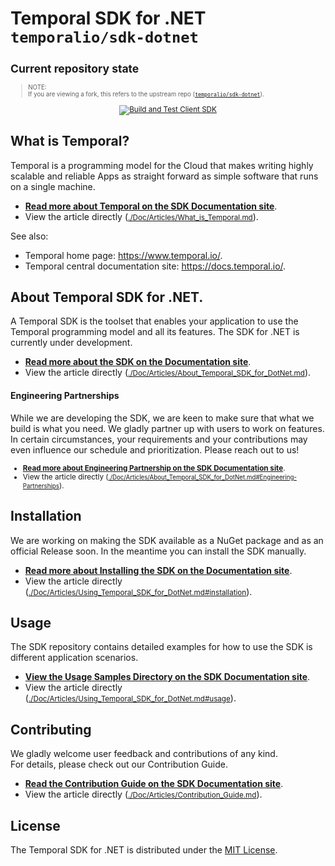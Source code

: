 # Temporal SDK for .NET <br />`temporalio/sdk-dotnet`

<small>

## Current repository state

<small>

> NOTE:  
> If you are viewing a fork, this refers to the upstream repo ([`temporalio/sdk-dotnet`](https://github.com/temporalio/sdk-dotnet/)).

</small>

<div align="center"> 

[![Build and Test Client SDK](https://github.com/temporalio/sdk-dotnet/actions/workflows/build-and-test-client-sdk.yml/badge.svg)](https://github.com/temporalio/sdk-dotnet/actions/workflows/build-and-test-client-sdk.yml)

</div>

</small>

## What is Temporal?

Temporal is a programming model for the Cloud that makes writing highly scalable and reliable Apps as straight forward as simple software that runs on a single machine.

* **[Read more about Temporal on the SDK Documentation site](https://dotnet.temporal.io/Articles/What_is_Temporal.html)**.
* View the article directly (<small>[./Doc/Articles/What_is_Temporal.md](./Doc/Articles/What_is_Temporal.md)</small>).

See also:
* Temporal home page: <https://www.temporal.io/>.
* Temporal central documentation site: <https://docs.temporal.io/>.

## About Temporal SDK for .NET.

A Temporal SDK is the toolset that enables your application to use the Temporal programming model and all its features. 
The SDK for .NET is currently under development.

* **[Read more about the SDK on the Documentation site](https://dotnet.temporal.io/Articles/About_Temporal_SDK_for_DotNet.html)**.
* View the article directly (<small>[./Doc/Articles/About_Temporal_SDK_for_DotNet.md](./Doc/Articles/About_Temporal_SDK_for_DotNet.md)</small>).

#### Engineering Partnerships

While we are developing the SDK, we are keen to make sure that what we build is what you need. We gladly partner up with users to work on features. In certain circumstances, your requirements and your contributions may even influence our schedule and prioritization. Please reach out to us! 
<small>
* **[Read more about Engineering Partnership on the SDK Documentation site](https://dotnet.temporal.io/Articles/About_Temporal_SDK_for_DotNet.html#Engineering-Partnerships)**.
* View the article directly (<small>[./Doc/Articles/About_Temporal_SDK_for_DotNet.md#Engineering-Partnerships](./Doc/Articles/About_Temporal_SDK_for_DotNet.md#Engineering-Partnerships)</small>).
</small>

## Installation

We are working on making the SDK available as a NuGet package and as an official Release soon. In the meantime you can install the SDK manually.

* **[Read more about Installing the SDK on the Documentation site](https://dotnet.temporal.io/Articles/About_Temporal_SDK_for_DotNet.html#installation)**.
* View the article directly (<small>[./Doc/Articles/Using_Temporal_SDK_for_DotNet.md#installation](./Doc/Articles/Using_Temporal_SDK_for_DotNet.md#installation)</small>).

## Usage

The SDK repository contains detailed examples for how to use the SDK is different application scenarios.

* **[View the Usage Samples Directory on the SDK Documentation site](https://dotnet.temporal.io/Articles/Using_Temporal_SDK_for_DotNet.html#usage)**.
* View the article directly (<small>[./Doc/Articles/Using_Temporal_SDK_for_DotNet.md#usage](./Doc/Articles/Using_Temporal_SDK_for_DotNet.md#usage)</small>).

## Contributing

We gladly welcome user feedback and contributions of any kind.  
For details, please check out our Contribution Guide.

* **[Read the Contribution Guide on the SDK Documentation site](https://dotnet.temporal.io/Articles/Contribution_Guide.html)**.
* View the article directly (<small>[./Doc/Articles/Contribution_Guide.md](./Doc/Articles/Contribution_Guide.md)</small>).

## License

The Temporal SDK for .NET is distributed under the [MIT License](./LICENSE).
